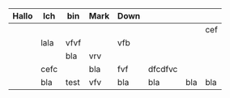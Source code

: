 | Hallo | Ich  | bin  | Mark | Down |         |     |     |
| ----- | ---- | ---- | ---- | ---- | ------- | --- | --- |
|       |      |      |      |      |         |     | cef |
|       | lala | vfvf |      | vfb  |         |     |     |
|       |      | bla  | vrv  |      |         |     |     |
|       | cefc |      | bla  | fvf  | dfcdfvc |     |     |
|       | bla  | test | vfv  | bla  | bla     | bla | bla |
